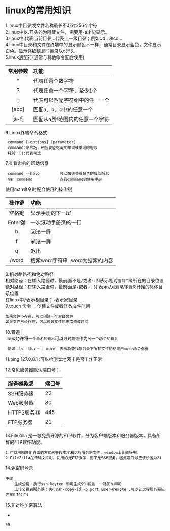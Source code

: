 # linux的常用知识

1.linux中目录或文件名称最长不超过256个字符  
2.linux中以.开头的为隐藏文件，需要用-a才能显示。  
3.linux中.代表当前目录;..代表上一级目录；例如cd .  和cd ..  
4.linux中目录和文件在终端中的显示颜色不一样，通常目录显示蓝色，文件显示白色。显示详细信息时目录以d开头  
5.linux通配符\(通常与其他命令配合使用\)

| 常用参数 | 功能 |
| :---: | :--- |
| \* | 代表任意个数字符 |
| ？ | 代表任意一个字符，至少1个 |
| \[\] | 代表可以匹配字符组中的任一一个 |
| \[abc\] | 匹配a、b、c中的任意一个 |
| \[a-f\] | 匹配从a到f范围内的任意一个字符 |

6.Linux终端命令格式

```
 command [-options] [parameter] 
 command:命令名，相应功能的英文单词或单词的缩写 
 特别：[]:代表可选
```

7.查看命令的帮助信息

```
 command --help         可以快速查看命令的帮助信息   
 man command            查看command的使用手册
```

使用man命令时配合使用的操作键

| 操作键 | 功能 |
| :---: | :--- |
| 空格键 | 显示手册的下一屏 |
| Enter键 | 一次滚动手册页的一行 |
| b | 回滚一屏 |
| f | 前滚一屏 |
| q | 退出 |
| /word | 搜索word字符串    ,word为搜索的内容 |

8.相对路路径和绝对路径  
    相对路径：在输入路径时，最前面不是`/`或者`~`:即表示相对`当前目录`所在的目录位置  
    绝对路径：在输入路径时，最前面是`/`或者`~`：即表示从`根目录`/`家目录`开始的具体目录位置  
    在linux中`/`表示根目录；`~`表示家目录  
9.touch 命令 ：创建文件或者修改文件时间

```
如果文件不存在，可以创建一个空白文件
如果文件已经存在，可以修改文件的末次修改时间
```

10.管道 \|  
     linux允许将`一个命名的输出`可以`通过管道`作为`另一个命令的输入`

```
 例如：ls -lha ~ | more  表示将查找家目录下所有文件的结果用more命令查看
```

11.ping 127.0.0.1 :可以检测本地网卡是否工作正常

12.常见服务器默认端口号：

| 服务器类型 | 端口号 |
| :--- | :--- |
| SSH服务器 | 22 |
| Web服务器 | 80 |
| HTTPS服务器 | 445 |
| FTP服务器 | 21 |

13.FileZilla 是一款免费开源的FTP软件，分为客户端版本和服务器版本，具备所有的FTP软件功能。

```
1.可以用图像化界面的方式来管理本地和远程服务器文件，window上比较好用。
2.FileZilla在传输文件时，使用的是FTP服务，而不是SSH服务，因此端口号应该设置为21
```

14.免密码登录

```
步骤
    生成公钥：执行ssh-keyten 即可生成SSH钥匙，一路回车即可 
    上传公钥到服务器：执行ssh-copy-id -p port user@remote ,可以让远程服务器记住我们的公钥
```

15.非对称加密算法 

* 
```
aa
```



